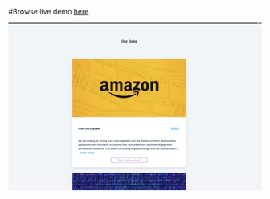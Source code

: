 #Browse live demo [here](https://compassionate-archimedes-7a405e.netlify.app/)

![test](https://github.com/parastooveisi/React/blob/master/Result/Screenshot%20from%202021-03-09%2023-15-13.png)
